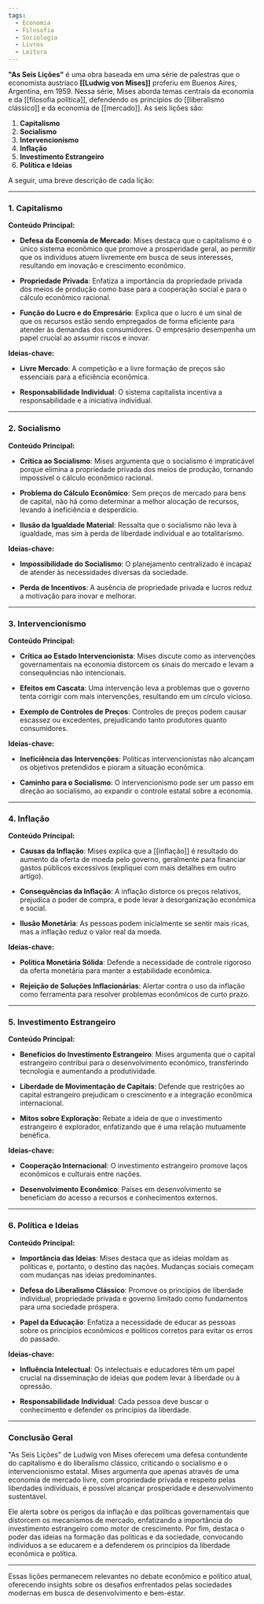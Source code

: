 ```yaml
---
tags:
  - Economia
  - Filosofia
  - Sociologia
  - Livros
  - Leitura
---
```

**"As Seis Lições"** é uma obra baseada em uma série de palestras que o economista austríaco **[[Ludwig von Mises]]** proferiu em Buenos Aires, Argentina, em 1959. Nessa série, Mises aborda temas centrais da economia e da [[filosofia política]], defendendo os princípios do [[liberalismo clássico]] e da economia de [[mercado]]. As seis lições são:

1. **Capitalismo**  
2. **Socialismo**  
3. **Intervencionismo**  
4. **Inflação**  
5. **Investimento Estrangeiro**  
6. **Política e Ideias**

A seguir, uma breve descrição de cada lição:

---

### **1. Capitalismo**

**Conteúdo Principal:**

- **Defesa da Economia de Mercado**: Mises destaca que o capitalismo é o único sistema econômico que promove a prosperidade geral, ao permitir que os indivíduos atuem livremente em busca de seus interesses, resultando em inovação e crescimento econômico.
  
- **Propriedade Privada**: Enfatiza a importância da propriedade privada dos meios de produção como base para a cooperação social e para o cálculo econômico racional.
  
- **Função do Lucro e do Empresário**: Explica que o lucro é um sinal de que os recursos estão sendo empregados de forma eficiente para atender às demandas dos consumidores. O empresário desempenha um papel crucial ao assumir riscos e inovar.

**Ideias-chave:**

- **Livre Mercado**: A competição e a livre formação de preços são essenciais para a eficiência econômica.
  
- **Responsabilidade Individual**: O sistema capitalista incentiva a responsabilidade e a iniciativa individual.

---

### **2. Socialismo**

**Conteúdo Principal:**

- **Crítica ao Socialismo**: Mises argumenta que o socialismo é impraticável porque elimina a propriedade privada dos meios de produção, tornando impossível o cálculo econômico racional.
  
- **Problema do Cálculo Econômico**: Sem preços de mercado para bens de capital, não há como determinar a melhor alocação de recursos, levando à ineficiência e desperdício.
  
- **Ilusão da Igualdade Material**: Ressalta que o socialismo não leva à igualdade, mas sim à perda de liberdade individual e ao totalitarismo.

**Ideias-chave:**

- **Impossibilidade do Socialismo**: O planejamento centralizado é incapaz de atender às necessidades diversas da sociedade.
  
- **Perda de Incentivos**: A ausência de propriedade privada e lucros reduz a motivação para inovar e melhorar.

---

### **3. Intervencionismo**

**Conteúdo Principal:**

- **Crítica ao Estado Intervencionista**: Mises discute como as intervenções governamentais na economia distorcem os sinais do mercado e levam a consequências não intencionais.
  
- **Efeitos em Cascata**: Uma intervenção leva a problemas que o governo tenta corrigir com mais intervenções, resultando em um círculo vicioso.
  
- **Exemplo de Controles de Preços**: Controles de preços podem causar escassez ou excedentes, prejudicando tanto produtores quanto consumidores.

**Ideias-chave:**

- **Ineficiência das Intervenções**: Políticas intervencionistas não alcançam os objetivos pretendidos e pioram a situação econômica.
  
- **Caminho para o Socialismo**: O intervencionismo pode ser um passo em direção ao socialismo, ao expandir o controle estatal sobre a economia.

---

### **4. Inflação**

**Conteúdo Principal:**

- **Causas da Inflação**: Mises explica que a [[inflação]] é resultado do aumento da oferta de moeda pelo governo, geralmente para financiar gastos públicos excessivos (expliquei com mais detalhes em outro artigo).
  
- **Consequências da Inflação**: A inflação distorce os preços relativos, prejudica o poder de compra, e pode levar à desorganização econômica e social.
  
- **Ilusão Monetária**: As pessoas podem inicialmente se sentir mais ricas, mas a inflação reduz o valor real da moeda.

**Ideias-chave:**

- **Política Monetária Sólida**: Defende a necessidade de controle rigoroso da oferta monetária para manter a estabilidade econômica.
  
- **Rejeição de Soluções Inflacionárias**: Alertar contra o uso da inflação como ferramenta para resolver problemas econômicos de curto prazo.

---

### **5. Investimento Estrangeiro**

**Conteúdo Principal:**

- **Benefícios do Investimento Estrangeiro**: Mises argumenta que o capital estrangeiro contribui para o desenvolvimento econômico, transferindo tecnologia e aumentando a produtividade.
  
- **Liberdade de Movimentação de Capitais**: Defende que restrições ao capital estrangeiro prejudicam o crescimento e a integração econômica internacional.
  
- **Mitos sobre Exploração**: Rebate a ideia de que o investimento estrangeiro é explorador, enfatizando que é uma relação mutuamente benéfica.

**Ideias-chave:**

- **Cooperação Internacional**: O investimento estrangeiro promove laços econômicos e culturais entre nações.
  
- **Desenvolvimento Econômico**: Países em desenvolvimento se beneficiam do acesso a recursos e conhecimentos externos.

---

### **6. Política e Ideias**

**Conteúdo Principal:**

- **Importância das Ideias**: Mises destaca que as ideias moldam as políticas e, portanto, o destino das nações. Mudanças sociais começam com mudanças nas ideias predominantes.
  
- **Defesa do Liberalismo Clássico**: Promove os princípios de liberdade individual, propriedade privada e governo limitado como fundamentos para uma sociedade próspera.
  
- **Papel da Educação**: Enfatiza a necessidade de educar as pessoas sobre os princípios econômicos e políticos corretos para evitar os erros do passado.

**Ideias-chave:**

- **Influência Intelectual**: Os intelectuais e educadores têm um papel crucial na disseminação de ideias que podem levar à liberdade ou à opressão.
  
- **Responsabilidade Individual**: Cada pessoa deve buscar o conhecimento e defender os princípios da liberdade.

---

### **Conclusão Geral**

"As Seis Lições" de Ludwig von Mises oferecem uma defesa contundente do capitalismo e do liberalismo clássico, criticando o socialismo e o intervencionismo estatal. Mises argumenta que apenas através de uma economia de mercado livre, com propriedade privada e respeito pelas liberdades individuais, é possível alcançar prosperidade e desenvolvimento sustentável.

Ele alerta sobre os perigos da inflação e das políticas governamentais que distorcem os mecanismos de mercado, enfatizando a importância do investimento estrangeiro como motor de crescimento. Por fim, destaca o poder das ideias na formação das políticas e da sociedade, convocando indivíduos a se educarem e a defenderem os princípios da liberdade econômica e política.

---

Essas lições permanecem relevantes no debate econômico e político atual, oferecendo insights sobre os desafios enfrentados pelas sociedades modernas em busca de desenvolvimento e bem-estar.